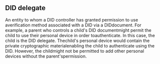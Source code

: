 ## DID delegate

An entity to whom a DID controller has granted permission to use averification method associated with a DID via a DIDdocument. For example, a parent who controls a child's DID documentmight permit the child to use their personal device in order toauthenticate. In this case, the child is the DID delegate. Thechild's personal device would contain the private cryptographic materialenabling the child to authenticate using the DID. However, the childmight not be permitted to add other personal devices without the parent'spermission.

